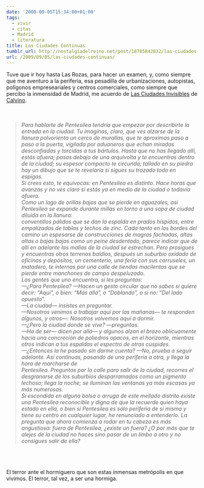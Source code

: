 ```yaml
---
date: '2009-09-05T15:34:00+01:00'
tags:
  - vivir
  - citas
  - Madrid
  - literatura
title: Las Ciudades Continuas
tumblr_url: http://nostalgiadelreino.net/post/18785842832/las-ciudades-continuas
url: /2009/09/05/las-ciudades-continuas/
---
```


<p>Tuve que ir hoy hasta Las Rozas, para hacer un examen, y, como siempre que me aventuro a la periferia, esa pesadilla de urbanizaciones, autopistas, polígonos empreseariales y centros comerciales, como siempre que percibo la inmensidad de Madrid, me acuerdo de <a href="http://en.wikipedia.org/wiki/Invisible_Cities">Las Ciudades Invisibles</a> de <a href="http://es.wikipedia.org/wiki/Italo_Calvino">Calvino</a>.<br/><br/><br/></p><blockquote><em>Para hablarte de Pentesilea tendría que empezar por describirte la entrada en la ciudad. Tu imaginas, claro, que ves alzarse de la llanura polvorienta un cerco de murallas, que te aproximas paso a paso a la puerta, vigilada por aduaneros que echan miradas desconfiadas y torcidas a tus bártulos. Hasta que no has llegado allí, estás afuera; pasas debajo de una arquivolta y te encuentras dentro de la ciudad; su espesor compacto te circunda; tallado en su piedra hay un dibujo que se te revelaría si sigues su trazado todo en espigas.<br/>Si crees esto, te equivocas: en Pentesilea es distinto. Hace horas que avanzas y no ves claro si estás ya en medio de la ciudad o todavía afuera.<br/>Como un lago de orillas bajas que se pierde en aguazales, así Pentesilea se expande durante millas en torno a una sopa de ciudad diluida en la llanura:<br/>conventillos pálidos que se dan la espalda en prados híspidos, entre empalizadas de tablas y techos de zinc. Cada tanto en los bordes del camino un espesarse de construcciones de magras fachadas, altas altas o bajas bajas como un peine desdentado, parece indicar que de allí en adelante las mallas de la ciudad se estrechan. Pero prosigues y encuentras otros terrenos baldíos, después un suburbio oxidado de oficinas y depósitos, un cementerio, una feria con sus carruseles, un matadero, te internas por una calle de tiendas macilentas que se pierde entre manchones de campo despeluzado.<br/>Las gentes que uno encuentra, si les preguntas:<br/>—¿Para Pentesilea? —Hacen un gesto circular que no sabes si quiere decir: “Aquí”, o bien: “Más allá”, o “Doblando”, o si no: “Del lado opuesto”.<br/>—La ciudad— insistes en preguntar.<br/>—Nosotros venimos a trabajar aquí por las mañanas— te responden algunos, y otros—: Nosotros volvemos aquí a dormir.<br/>—¿Pero la ciudad donde se vive? —preguntas.<br/>—Ha de ser— dicen por allá— y algunos alzan el brazo oblicuamente hacia una concreción de poliedros opacos, en el horizonte, mientras otros indican a tus espaldas el espectro de otras cúspides.<br/>—¿Entonces la he pasado sin darme cuenta? —No, prueba a seguir adelante. Así continuas, pasando de una periferia a otra, y llega la hora de marcharse de<br/>Pentesilea. Preguntas por la calle para salir de la ciudad, recorres el desgranarse de los suburbios desparramados como un pigmento lechoso; llega la noche; se iluminan las ventanas ya más escasas ya más numerosas.<br/>Si escondida en alguna bolsa o arruga de este mellado distrito existe una Pentesilea reconocible y digna de que la recuerde quien haya estado en ella, o bien si Pentesilea es sólo periferia de sí misma y tiene su centro en cualquier lugar, he renunciado a entenderlo. La pregunta que ahora comienza a rodar en tu cabeza es más angustiosa: fuera de Pentesilea, ¿existe un fuera? ¿O por más que te alejes de la ciudad no haces sino pasar de un limbo a otro y no consigues salir de ella?</em></blockquote><br/><br/><br/>El terror ante el hormiguero que son estas inmensas metrópolis en que vivimos. El terror, tal vez, a ser una hormiga.<div class="blogger-post-footer"><img width="1" height="1" src="https://blogger.googleusercontent.com/tracker/1180118427259117074-1843976966740709449?l=nostalgiadelreino.blogspot.com" alt=""/></div>